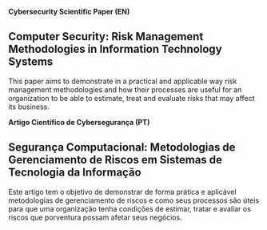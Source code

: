 **Cybersecurity Scientific Paper (EN)**

## Computer Security: Risk Management Methodologies in Information Technology Systems

This paper aims to demonstrate in a practical and applicable way risk management methodologies and how their processes are useful for an organization to be able to estimate, treat
and evaluate risks that may affect its business.


**Artigo Científico de Cybersegurança (PT)**

## Segurança Computacional: Metodologias de Gerenciamento de Riscos em Sistemas de Tecnologia da Informação

Este artigo tem o objetivo de demonstrar de forma prática e aplicável metodologias de gerenciamento de riscos e como seus processos são úteis para que uma organização tenha
condições de estimar, tratar e avaliar os riscos que porventura possam afetar seus negócios.

